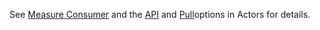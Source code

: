 See <a href='actors.html#measure-consumer'>Measure Consumer</a> and the <a href='actors.html#api-option'>API</a> and <a href='actors.html#pull-option'>Pull</a>options in Actors for details.